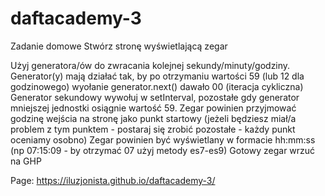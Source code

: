 # daftacademy-3
Zadanie domowe
Stwórz stronę wyświetlającą zegar

Użyj generatora/ów do zwracania kolejnej sekundy/minuty/godziny. Generator(y) mają działać tak, by po otrzymaniu wartości 59 (lub 12 dla godzinowego) wyołanie generator.next() dawało 00 (iteracja cykliczna)
Generator sekundowy wywołuj w setInterval, pozostałe gdy generator mniejszej jednostki osiągnie wartość 59.
Zegar powinien przyjmować godzinę wejścia na stronę jako punkt startowy (jeżeli będziesz miał/a problem z tym punktem - postaraj się zrobić pozostałe - każdy punkt oceniamy osobno)
Zegar powinien być wyświetlany w formacie hh:mm:ss (np 07:15:09 - by otrzymać 07 użyj metody es7-es9)
Gotowy zegar wrzuć na GHP


Page: https://iluzjonista.github.io/daftacademy-3/
